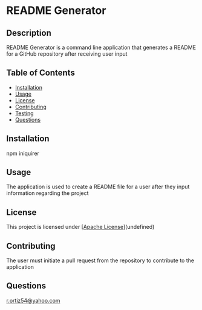 # README Generator

  ## Description
  README Generator is a command line application that generates a README for a GitHub repository after receiving user input

  ## Table of Contents
  - [Installation](#installation)
  - [Usage](#usage)
  - [License](#license)
  - [Contributing](#contributing)
  - [Testing](#tests)
  - [Questions](#questions)

  ## Installation
  npm iniquirer

  ## Usage
  The application is used to create a README file for a user after they input information regarding the project

  ## License
  This project is licensed under [[Apache License](ApacheLic.txt)](undefined)

  ## Contributing
  The user must initiate a pull request from the repository to contribute to the application

  ## Questions
  r.ortiz54@yahoo.com

  
